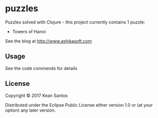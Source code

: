 # puzzles

Puzzles solved with Clojure - this project currently contains 1 puzzle:
* Towers of Hanoi

See the blog at http://www.ashikasoft.com

## Usage

See the code commends for details

## License

Copyright © 2017 Kean Santos

Distributed under the Eclipse Public License either version 1.0 or (at
your option) any later version.
